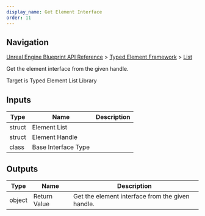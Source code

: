 ```yaml
---
display_name: Get Element Interface
order: 11
---
```

## Navigation

[Unreal Engine Blueprint API Reference](https://dev.epicgames.com/documentation/en-us/unreal-engine/BlueprintAPI) > [Typed Element Framework](https://dev.epicgames.com/documentation/en-us/unreal-engine/BlueprintAPI/TypedElementFramework) > [List](https://dev.epicgames.com/documentation/en-us/unreal-engine/BlueprintAPI/TypedElementFramework/List)

Get the element interface from the given handle.

Target is Typed Element List Library

## Inputs

| Type | Name | Description |
| --- | --- | --- |
| struct | Element List |  |
| struct | Element Handle |  |
| class | Base Interface Type |  |

## Outputs

| Type | Name | Description |
| --- | --- | --- |
| object | Return Value | Get the element interface from the given handle. |

